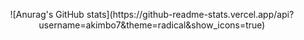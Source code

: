 <p align="center">
    ![Anurag's GitHub stats](https://github-readme-stats.vercel.app/api?username=akimbo7&theme=radical&show_icons=true)
</p>
